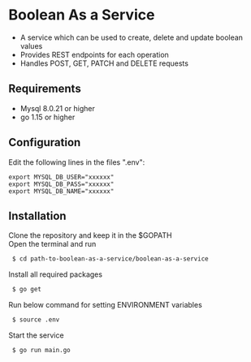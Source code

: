 # Boolean As a Service 
- A service which can be used to create, delete and update boolean values <br />
- Provides REST endpoints for each operation <br />
- Handles POST, GET, PATCH and DELETE requests <br />

## Requirements
- Mysql 8.0.21 or higher
- go 1.15 or higher
## Configuration

Edit the following lines in the files ".env": <br />

```
export MYSQL_DB_USER="xxxxxx"     
export MYSQL_DB_PASS="xxxxxx"
export MYSQL_DB_NAME="xxxxxx"
```
## Installation
Clone the repository and keep it in the $GOPATH <br />
Open the terminal and run <br />
```sh
 $ cd path-to-boolean-as-a-service/boolean-as-a-service
```
Install all required packages <br />
```sh
 $ go get
```
Run below command for setting ENVIRONMENT variables
```sh
 $ source .env
```
Start the service
```sh
 $ go run main.go
```
